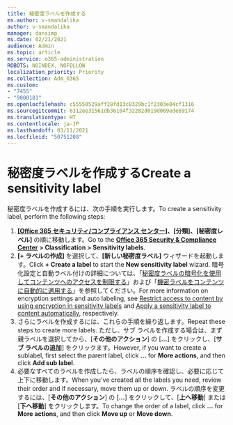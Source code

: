 ```yaml
---
title: 秘密度ラベルを作成する
ms.author: v-smandalika
author: v-smandalika
manager: dansimp
ms.date: 02/21/2021
audience: Admin
ms.topic: article
ms.service: o365-administration
ROBOTS: NOINDEX, NOFOLLOW
localization_priority: Priority
ms.collection: Adm_O365
ms.custom:
- "7455"
- "9000181"
ms.openlocfilehash: c55550529aff28fd13c8329bc1f2303e04cf1316
ms.sourcegitcommit: 6312ee31561db36104f32282d019d069ede69174
ms.translationtype: HT
ms.contentlocale: ja-JP
ms.lasthandoff: 03/11/2021
ms.locfileid: "50751208"
---
```

# <a name="create-a-sensitivity-label"></a><span data-ttu-id="fed08-102">秘密度ラベルを作成する</span><span class="sxs-lookup"><span data-stu-id="fed08-102">Create a sensitivity label</span></span>

<span data-ttu-id="fed08-103">秘密度ラベルを作成するには、次の手順を実行します。</span><span class="sxs-lookup"><span data-stu-id="fed08-103">To create a sensitivity label, perform the following steps:</span></span>

1. <span data-ttu-id="fed08-104">**[[Office 365 セキュリティ/コンプライアンス センター]](https://sip.protection.office.com/)、[分類]、[秘密度レベル]** の順に移動します。</span><span class="sxs-lookup"><span data-stu-id="fed08-104">Go to the **[Office 365 Security & Compliance Center](https://sip.protection.office.com/) > Classification > Sensitivity labels**.</span></span>
2. <span data-ttu-id="fed08-105">**[+ ラベルの作成]** を選択して、**[新しい秘密度ラベル]** ウィザードを起動します。</span><span class="sxs-lookup"><span data-stu-id="fed08-105">Click **+ Create a label** to start the **New sensitivity label** wizard.</span></span> <span data-ttu-id="fed08-106">暗号化設定と自動ラベル付けの詳細については、「[秘密度ラベルの暗号化を使用してコンテンツへのアクセスを制限する](https://docs.microsoft.com/microsoft-365/compliance/encryption-sensitivity-labels)」および「[機密ラベルをコンテンツに自動的に適用する](https://docs.microsoft.com/microsoft-365/compliance/apply-sensitivity-label-automatically)」を参照してください。</span><span class="sxs-lookup"><span data-stu-id="fed08-106">For more information on encryption settings and auto labeling, see [Restrict access to content by using encryption in sensitivity labels](https://docs.microsoft.com/microsoft-365/compliance/encryption-sensitivity-labels) and [Apply a sensitivity label to content automatically](https://docs.microsoft.com/microsoft-365/compliance/apply-sensitivity-label-automatically), respectively.</span></span>
3. <span data-ttu-id="fed08-107">さらにラベルを作成するには、これらの手順を繰り返します。</span><span class="sxs-lookup"><span data-stu-id="fed08-107">Repeat these steps to create more labels.</span></span> <span data-ttu-id="fed08-108">ただし、サブ ラベルを作成する場合は、まず親ラベルを選択してから、[**その他のアクション**] の [**...**] をクリックし、[**サブ ラベルの追加**] をクリックます。</span><span class="sxs-lookup"><span data-stu-id="fed08-108">However, if you want to create a sublabel, first select the parent label, click **...** for **More actions**, and then click **Add sub label**.</span></span>
4. <span data-ttu-id="fed08-109">必要なすべてのラベルを作成したら、ラベルの順序を確認し、必要に応じて上下に移動します。</span><span class="sxs-lookup"><span data-stu-id="fed08-109">When you've created all the labels you need, review their order and if necessary, move them up or down.</span></span> <span data-ttu-id="fed08-110">ラベルの順序を変更するには、[**その他のアクション**] の [**...**] をクリックして、[**上へ移動**] または [**下へ移動**] をクリックします。</span><span class="sxs-lookup"><span data-stu-id="fed08-110">To change the order of a label, click **...** for **More actions**, and then click **Move up** or **Move down**.</span></span> 
